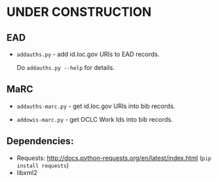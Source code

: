 UNDER CONSTRUCTION
==================

EAD
---
* `addauths.py` - add id.loc.gov URIs to EAD records. 

     Do `addauths.py --help` for details.

MaRC
----
* `addauths-marc.py` - get id.loc.gov URIs into bib records.

* `addowis-marc.py` - get OCLC Work Ids into bib records.


Dependencies:
-------------
 * Requests: http://docs.python-requests.org/en/latest/index.html
   (`pip install requests`)
 * libxml2
